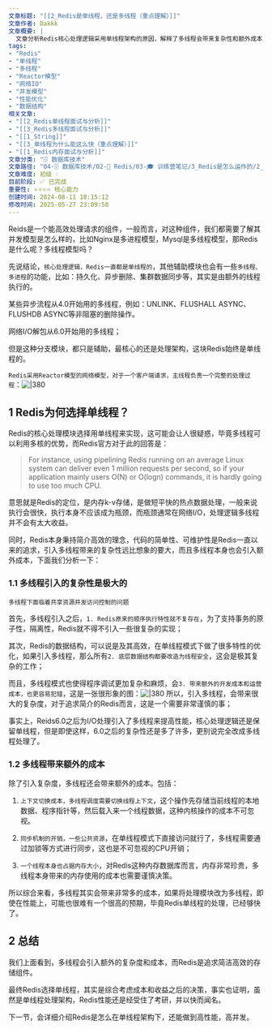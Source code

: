 ```yaml
---
文章标题: "[[2_Redis是单线程，还是多线程（重点理解）]]" 
文章作者: Dakkk
文章概要: |
  文章分析Redis核心处理逻辑采用单线程架构的原因，解释了多线程会带来复杂性和额外成本，而单线程已足够满足Redis的性能需求。
tags:
- "Redis"
- "单线程"
- "多线程"
- "Reactor模型"
- "网络IO"
- "并发模型"
- "性能优化"
- "数据结构"
相关文章:
- "[[2_Redis单线程面试与分析]]"
- "[[3_Redis多线程面试与分析]]"
- "[[1_String]]"
- "[[3_单线程为什么能这么快（重点理解）]]"
- "[[1_Redis内存面试与分析]]"
文章分类: "🗄️ 数据库技术"
文章路径: "04-🗄️ 数据库技术/02-🔴 Redis/03-🎓 训练营笔记/3_Redis是怎么运作的/2_Redis是单线程，还是多线程（重点理解）.md"
文章难度: 初级 💧
目前阶段: ✅ 已完成
重要性: ⭐⭐⭐⭐ 核心能力
创建时间: 2024-08-11 18:15:12
修改时间: 2025-05-27 23:09:58
---
```


Reids是一个能高效处理请求的组件，一般而言，对这种组件，我们都需要了解其并发模型是怎么样的，比如Nginx是多进程模型，Mysql是多线程模型，那Redis是什么呢？多线程模型吗？

先说结论，`核心处理逻辑，Redis一直都是单线程的`，其他辅助模块也会有一些`多线程、多进程`的功能，比如：持久化、异步删除、集群数据同步等，其实是由额外的线程执行的。

某些异步流程从4.0开始用的多线程，例如：UNLINK、FLUSHALL ASYNC、FLUSHDB ASYNC等非阻塞的删除操作。

网络I/O解包从6.0开始用的多线程；

但是这种分支模块，都只是辅助，最核心的还是处理架构，这块Redis始终是单线程的。

`Redis采用Reactor模型的网络模型，对于一个客户端请求，主线程负责一个完整的处理过程`：![|380](https://my-obsidian-image.oss-cn-guangzhou.aliyuncs.com/2024/04/9d2018ff45769084125050ffd6f33b8a.png)
## 1 Redis为何选择单线程？

Redis的核心处理模块选择用单线程来实现，这可能会让人很疑惑，毕竟多线程可以利用多核的优势，而Redis官方对于此的回答是：
>For instance, using pipelining Redis running on an average Linux system can deliver even 1 million requests per second, so if your application mainly users O(N) or O(logn) commands, it is hardly going to use too much CPU.

意思就是Redis的定位，是内存k-v存储，是做短平快的热点数据处理，一般来说执行会很快，执行本身不应该成为瓶颈，而瓶颈通常在网络I/O，处理逻辑多线程并不会有太大收益。

同时，Redis本身秉持简介高效的理念，代码的简单性、可维护性是Redis一直以来的追求，引入多线程带来的复杂性远比想象的要大，而且多线程本身也会引入额外成本，下面我们分析一下：
### 1.1 多线程引入的复杂性是极大的

`多线程下面临着共享资源并发访问控制的问题`

首先，多线程引入之后，`1. Redis原来的顺序执行特性就不复存在`，为了支持事务的原子性，隔离性，Redis就不得不引入一些很复杂的实现；

其次，Redis的数据结构，可以说是及其高效，在单线程模式下做了很多特性的优化，如果引入多线程，那么所有`2. 底层数据结构都要改造为线程安全`，这会是极其复杂的工作；

而且，多线程模式也使得程序调试更加复杂和麻烦，会`3. 带来额外的开发成本和运营成本，也更容易犯错`，这是一张很形象的图：![|380](https://my-obsidian-image.oss-cn-guangzhou.aliyuncs.com/2024/04/2131d68a22e5b7601743013776a87bec.png)
所以，引入多线程，会带来很大的复杂度，对于追求简介的Redis而言，这是一个需要非常谨慎的事；

事实上，Reids6.0之后为I/O处理引入了多线程来提高性能，核心处理逻辑还是保留单线程，但是即使这样，6.0之后的复杂性还是多了许多，更别说完全改成多线程处理了。

### 1.2 多线程带来额外的成本

除了引入复杂度，多线程还会带来额外的成本。包括：

1. `上下文切换成本，多线程调度需要切换线程上下文`，这个操作先存储当前线程的本地数据、程序指针等，然后载入来一个线程数据，这种内核操作的成本不可忽视。

2. `同步机制的开销，一些公共资源`，在单线程模式下直接访问就行了，多线程需要通过加锁等方式进行同步，这也是不可忽视的CPU开销；

3. `一个线程本身也占据内存大小`，对Redis这种内存数据库而言，内存非常珍贵，多线程本身带来的内存使用的成本也需要谨慎决策。

所以综合来看，多线程其实会带来非常多的成本，如果将处理模块改为多线程，即使在性能上，可能也很难有一个很高的预期，毕竟Redis单线程的处理，已经够快了。

## 2 总结

我们上面看到，多线程会引入额外的复杂度和成本，而Redis是追求简洁高效的存储组件。

最终Redis选择单线程，其实是综合考虑成本和收益之后的决策，事实也证明，虽然是单线程处理架构，Redis性能还是经受住了考研，并以快而闻名。

下一节，会详细介绍Redis是怎么在单线程架构下，还能做到高性能，高并发。
